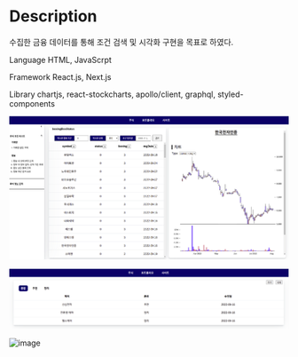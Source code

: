Description
==========
수집한 금융 데이터를 통해 조건 검색 및 시각화 구현을 목표로 하였다.

Language HTML, JavaScrpt

Framework React.js, Next.js

Library chartjs, react-stockcharts, apollo/client, graphql, styled-components

![image](./image/first.png)

![image](./image/second.png)

![image](./image/thrid.png)


